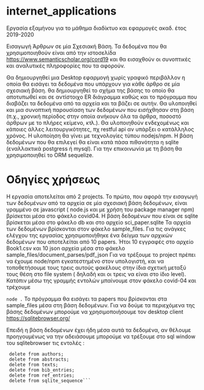 # internet_applications
Εργασία εξαμήνου για το μάθημα διαδίκτυο και εφαρμογές ακαδ. έτος 2019-2020

Εισαγωγή Άρθρων σε μία Σχεσιακή Βάση.
Τα δεδομένα που θα χρησιμοποιηθούν είναι από την ιστοσελίδα
https://www.semanticscholar.org/cord19
και θα εισαχθούν οι συνοπτικές και αναλυτικές πληροφορίες που τα αφορούν.

Θα δημιουργηθεί μια Desktop εφαρμογή χωρίς γραφικό περιβάλλον η οποία θα εισάγει τα δεδομένα που υπάρχουν για κάθε
άρθρο σε μία σχεσιακή βάση. 
θα δημιουργηθεί το σχήμα της βάσης το οποίο θα αποτυπωθεί και σε αντίστοιχο ER διάγραμμα καθώς και το πρόγραμμα που διαβάζει τα δεδομένα
από τα αρχεία και τα βάζει σε αυτήν. 
Θα υλοποιηθεί και μια συνοπτική παρουσίαση των δεδομένων που εισήχθησαν στη βάση (π.χ., χρονική περίοδος στην οποία ανήκουν όλα τα άρθρα, ποσοστό
άρθρων με το πλήρες κείμενο, κτλ.).
Θα υλοποιηθούν ενδεχομένως και κάποιες άλλες λειτουργικότητες, πχ restful api αν υπάρξει ο κατάλληλος χρόνος.
Η υλοποίηση θα γίνει με τεχνολογίες τύπου nodejs/npm.
Η βάση δεδομένων που θα επιλεγεί θα είναι κατά πάσα πιθανότητα η sqlite (εναλλακτικά postgress ή mysql).
Για την επικοινωνία με τη βάση θα χρησιμοποιηθεί το ORM sequelize.


# Οδηγίες χρήσεως

Η εργασία αποτελείται από 2 projects.
To πρώτο, που αφορά την εισαγωγή των δεδομένων από τα αρχεία σε μία σχεσιακή βάση δεδομένων, είναι γραμμένο σε javascript  ( node.js και με χρήση του package manager npm) βρίσκεται μέσα στο φάκελο covid04. 
Η βάση δεδομένων που είναι σε sqlite βρίσκεται μέσα στο φάκελο db και στο αρχείο sci_paper.sqlite
Τα αρχεία των δεδομένων βρίσκονται στον φάκελο sample_files. Για τις ανάγκες ελέγχου της εργασίας χρησιμοποιήθηκε ένα δείγμα των αρχικών δεδομένων που αποτελείται από 10 papers. Ήτοι 10 εγγραφές στο αρχείο Book1.csv και 10 json αρχεία μέσα στο φάκελο sample_files/document_parses/pdf_json
Για να τρέξουμε το project πρέπει να έχουμε node/npm εγκατεστημένο στον υπολογιστή, και να τοποθετήσουμε τους τρεις αυτούς φακέλους στην ίδια σχετική μεταξύ τους θέση στο file system ( δηλαδή και οι τρεις να είναι στο ίδιο level).
Κατόπιν μέσω της γραμμής εντολών μπαίνουμε στον φάκελο covid-04 και τρέχουμε

  `node .`
Το πρόγραμμα θα εισάγει τα papers που βρίσκονται στα sample_files μέσα στη βάση δεδομένων.
Για να δούμε τα περιεχόμενα της βάσης δεδομένων μπορούμε να χρησιμοποιήσουμε τον desktop client 
https://sqlitebrowser.org/

Επειδή η βάση δεδομένων έχει ήδη μέσα αυτά τα δεδομένα, αν θέλουμε προηγουμένως να την αδειάσουμε 
μπορούμε να τρέξουμε στο sql window  του sqlitebrowser τις εντολές :

 ``` delete  from papers;
  delete from authors;
  delete from abstracts;
  delete from texts;
  delete from bib_entries;
  delete from ref_entries;
  delete from sqlite_sequence```
  
  
  
  
